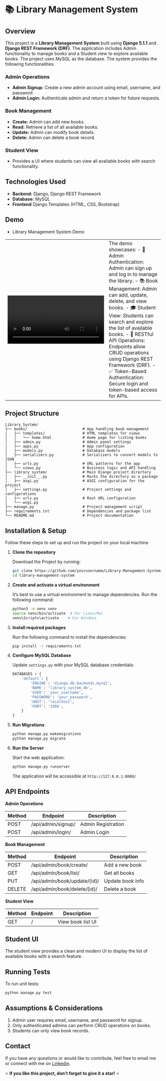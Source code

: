# 📚 Library Management System

## Overview
This project is a **Library Management System** built using **Django 5.1.1** and **Django REST Framework (DRF)**. The application includes Admin functionality to manage books and a Student view to explore available books. The project uses MySQL as the database. The system provides the following functionalities:

### Admin Operations
- **Admin Signup:** Create a new admin account using email, username, and password.
- **Admin Login:** Authenticate admin and return a token for future requests.

### Book Management
- **Create:** Admin can add new books.
- **Read:** Retrieve a list of all available books.
- **Update:** Admin can modify book details.
- **Delete:** Admin can delete a book record.

### Student View
- Provides a UI where students can view all available books with search functionality.

## Technologies Used
- **Backend:** Django, Django REST Framework
- **Database:** MySQL
- **Frontend** Django Templates (HTML, CSS, Bootstrap)

## Demo

- Library Management System Demo

<table> <tr> <td width="65%"> <video src="https://github.com/user-attachments/assets/b1450434-33fc-425e-b825-5eab4debe063" controls width="100%"></video> </td> <td width="35%"> The demo showcases: - 🔐 Admin Authentication: Admin can sign up and log in to manage the library. - 📚 Book Management: Admin can add, update, delete, and view books. - 🎓 Student View: Students can search and explore the list of available books. - 📄 RESTful API Operations: Endpoints allow CRUD operations using Django REST Framework (DRF). - ✅ Token-Based Authentication: Secure login and token-based access for APIs. </td> </tr> </table>

## Project Structure
```
Library_System/
├── books/                         # App handling book management
|   ├── templates/                 # HTML templates for views
│   │   └── home.html              # Home page for listing books
│   ├── admin.py                   # Admin panel settings
|   ├── apps.py                    # App configuration
│   ├── models.py                  # Database models
│   ├── serializers.py             # Serializers to convert models to JSON
│   ├── urls.py                    # URL patterns for the app
│   └── views.py                   # Business logic and API handling
├── library_system/                # Main Django project directory
│   ├── __init__.py                # Marks the directory as a package
│   ├── asgi.py                    # ASGI configuration for the project
│   ├── settings.py                # Project settings and configurations
│   ├── urls.py                    # Root URL configuration
│   └── wsgi.py                    
├── manage.py                      # Project management script
├── requirements.txt               # Dependencies and package list
└── README.md                      # Project documentation
```

## Installation & Setup

Follow these steps to set up and run the project on your local machine
1. **Clone the repository**

    Download the Project by running:
    ```bash
    git clone https://github.com/yourusername/Library-Management-System.git
    cd library-management-system
    ```

2. **Create and activate a virtual environment**

   It’s best to use a virtual environment to manage dependencies. Run the following command:
    ```bash
    python3 -m venv venv
    source venv/bin/activate  # For Linux/Mac
    venv\Scripts\activate    # For Windows
    ```

3. **Install required packages**
   
   Run the following command to install the dependencies:
    ```bash
    pip install -r requirements.txt
    ```

4. **Configure MySQL Database**
   
    Update `settings.py` with your MySQL database credentials:
    ```python
    DATABASES = {
        'default': {
            'ENGINE': 'django.db.backends.mysql',
            'NAME': 'library_system_db',
            'USER': 'your_username',
            'PASSWORD': 'your_password',
            'HOST': 'localhost',
            'PORT': '3306',
        }
    }
    ```

5. **Run Migrations**
   
    ```bash
    python manage.py makemigrations
    python manage.py migrate
    ```

6. **Run the Server**
   
   Start the web application:
    ```bash
    python manage.py runserver
    ```
   The application will be accessible at `http://127.0.0.1:8000/`
   

## API Endpoints

**Admin Operations**

| Method | Endpoint           | Description        |
|--------|-------------------|--------------------|
| POST   | /api/admin/signup/ | Admin Registration |
| POST   | /api/admin/login/  | Admin Login        |

**Book Management**

| Method   | Endpoint            | Description              |
|----------|--------------------|--------------------------|
| POST     | /api/admin/book/create/ | Add a new book      |
| GET      | /api/admin/book/list/   | Get all books        |
| PUT      | /api/admin/book/update/{id}/ | Update book info |
| DELETE   | /api/admin/book/delete/{id}/ | Delete a book    |

**Student View**

| Method | Endpoint     | Description       |
|--------|--------------|-------------------|
| GET    | /            | View book list UI |


## Student UI
The student view provides a clean and modern UI to display the list of available books with a search feature.

## Running Tests
To run unit tests:

```bash
python manage.py test
```

## Assumptions & Considerations

1. Admin user requires email, username, and password for signup.
2. Only authenticated admins can perform CRUD operations on books.
3. Students can only view book records.

## Contact

If you have any questions or would like to contribute, feel free to email me or connect with me on [Linkedin](https://linkedin.com/in/prajakta-kolhe08).

⭐ **If you like this project, don't forget to give it a star!** ⭐

